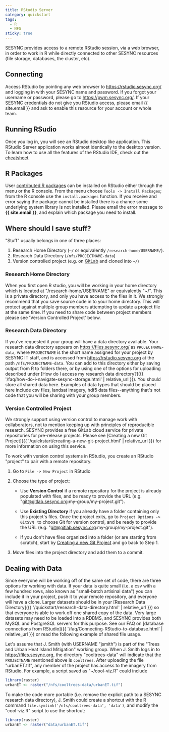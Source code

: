 ```yaml
---
title: RStudio Server
category: quickstart
tags:
  - R
  - NFS
sticky: true
---
```


SESYNC provides access to a remote RStudio session, via a web browser, in order to work in R while
directly connected to other SESYNC resources (file storage, databases, the cluster, etc).

## Connecting

Access RStudio by pointing any web browser to <https://rstudio.sesync.org/> and
logging in with your SESYNC name and password. If you forgot your username or password, please
go to <https://pwm.sesync.org/>. If your SESYNC credentials do not give you RStudio access,
please email {{ site.email }} and ask to enable this resource for your account or whole team.

## Running RSudio

Once you log in, you will see an RStudio desktop like application. This RStudio Server application
works almost identically to the desktop version. To learn how to use all the
features of the RStudio IDE, check out the [cheatsheet](https://github.com/rstudio/cheatsheets/raw/master/rstudio-ide.pdf)

## R Packages

User [contributed R packages](https://cran.r-project.org/web/packages/) can be
installed on RStudio either through the menu or the R console. From the menu
choose `Tools -> Install Packages`; from the R console use the `install.packages`
function. If you receive and error saying the package cannot be installed there
is a chance some underlying system library is not installed. Please email the error
message to **{{ site.email }}**, and explain which package you need to install.

## Where should I save stuff?  

"Stuff" usually belongs in one of three places:

1. Research Home Directory (`~/` or equivalently `/research-home/USERNAME/`).
1. Research Data Directory (`/nfs/PROJECTNAME-data`)
1. Version controlled project (e.g. on [GitLab](https://gitlab.sesync.org) and cloned into `~/`)

### Research Home Directory

When you first open R studio, you will be working in your home directory which
is located at "/research-home/USERNAME" or equivalently "~/". This is a private
directory, and only you have access to the files in it. We strongly recommend
that you save source code in to your home directory. This will protect against
multiple group members attempting to update a project file at the same time. If
you need to share code between project members please see 'Version Controlled
Project' below.

### Research Data Directory

If you've requested it your group will have a data directory available. Your
research data directory appears on https://files.sesync.org/ as
`PROJECTNAME-data`, where `PROJECTNAME` is the short name assigned for your
project by SESYNC IT staff, and is accessed from https://rstudio.sesync.org at
the path `/nfs/PROJECTNAME-data`. You can add to this directory either by saving
output from R to folders there, or by using one of the options for uploading
described under [How do I access my research data directory?]({{
'/faq/how-do-i-navigate-sesync-storage.html' | relative_url }}). You should
store all shared data here. Examples of data types that should be placed here
include csv files, landsat imagery, hdf5 data files--anything that's not code
that you will be sharing with your group members.

### Version Controlled Project

We strongly support using version control to manage work with collaborators, not to mention keeping up with principles of reproducible research. SESYNC provides a free GitLab cloud service for private repositories for pre-release projects. Please see [Creating a new Git Project]({{ '/quickstart/creating-a-new-git-project.html' | relative_url }}) for more information on using this service.

To work with version control systems in RStudio, you create an RStudio "project" to pair with a remote repository.

1. Go to `File -> New Project` in RStudio

2. Choose the type of project:

    - Use **Version Control** if a remote repository for the project is already
    populated with files, and be ready to provide the URL (e.g. "git@gitlab.sesync.org:my-group/my-project.git").

    - Use **Existing Directory** if you already have a folder containing only this
    project's files. Once the project exits, go to `Project Options -> GitSVN ` to choose Git
    for version control, and be ready to provide the URL (e.g. "git@gitlab.sesync.org:my-group/my-project.git").
    
    - If you don't have files organized into a folder (or are starting from scratch), start by
    [Creating a new Git Project](/quickstart/creating-a-new-git-project.html) and go back to Step 1.

3. Move files into the project directory and add them to a commit.

## Dealing with Data

Since everyone will be working off of the same set of code, there are three
options for working with data. If your data is quite small (i.e. a csv with a
few hundred rows, also known as "small-batch artisinal data") you can include it
in your project, push it to your remote repository, and everyone will have a
clone. Larger datasets should be in your [Research Data Directory]({{
'/quickstart/research-data-directory.html' | relative_url }}) so that everyone
is able to work off one shared copy of the data. Very large datasets may need to
be loaded into a RDBMS, and SESYNC provides both MySQL and PostgreSQL servers
for this purpose. See our FAQ on [database connections from RStudio]({{
'/faq/Connecting-RStudio-to-database.html' | relative_url }}) or read the
following example of shared file usage.

Let's assume that J. Smith (with USERNAME "jsmith") is part of the "Trees and
Urban Heat Island Mitigation" working group. When J. Smith logs in to
<https://files.sesync.org>, the directory "cooltrees-data" will indicate that
the `PROJECTNAME` mentioned above is `cooltrees`. After uploading the file
"urbanET.tif", any member of the project has access to the imagery from RStudio.
For example, a script saved as "~/cool-viz.R" could include

```r
library(raster)
urbanET <- raster("/nfs/cooltrees-data/urbanET.tif")
```

To make the code more portable (i.e. remove the explicit path to a SESYNC
research data directory), J. Smith could create a shortcut with the R command
`file.symlink('/nfs/cooltrees-data', 'data')`, and modify the "cool-viz.R"
script to use the shortcut:

```r
library(raster)
urbanET <- raster("data/urbanET.tif")
```
